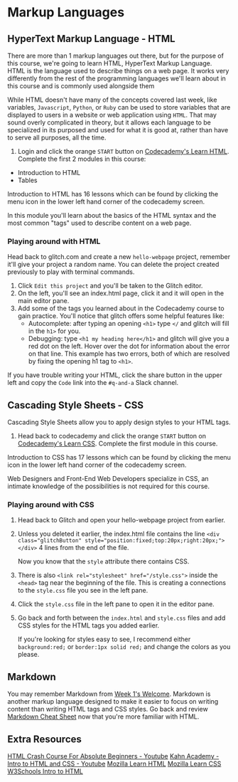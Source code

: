# Markup Languages

## HyperText Markup Language - HTML

There are more than 1 markup languages out there, but for the purpose of this course, we're going to learn HTML, HyperText Markup Language. HTML is the language used to describe things on a web page. It works very differently from the rest of the programming languages we'll learn about in this course and is commonly used alongside them 

While HTML doesn't have many of the concepts covered last week, like variables, `Javascript`, `Python`, or `Ruby` can be used to store variables that are displayed to users in a website or web application using `HTML`. That may sound overly complicated in theory, but it allows each language to be specialized in its purposed and used for what it is good at, rather than have to serve all purposes, all the time.

1. Login and click the orange `START` button on [Codecademy's Learn HTML][1]. Complete the first 2 modules in this course:

* Introduction to HTML
* Tables

Introduction to HTML has 16 lessons which can be found by clicking the menu icon in the lower left hand corner of the codecademy screen.

In this module you'll learn about the basics of the HTML syntax and the most common "tags" used to describe content on a web page.

### Playing around with HTML

Head back to glitch.com and create a new `hello-webpage` project, remember it'll give your project a random name. You can delete the project created previously to play with terminal commands.

1. Click `Edit this project` and you'll be taken to the Glitch editor. 
1. On the left, you'll see an index.html page, click it and it will open in the main editor pane.
1. Add some of the tags you learned about in the Codecademy course to gain practice. You'll notice that glitch offers some helpful features like:
    * Autocomplete: after typing an opening `<h1>` type `</` and glitch will fill in the `h1>` for you.
    * Debugging: type `<h1 my heading here</h1>` and glitch will give you a red dot on the left. Hover over the dot for information about the error on that line. This example has two errors, both of which are resolved by fixing the opening h1 tag to `<h1>`.

If you have trouble writing your HTML, click the share button in the upper left and copy the `Code` link into the `#q-and-a` Slack channel.

## Cascading Style Sheets - CSS

Cascading Style Sheets allow you to apply design styles to your HTML tags. 

1. Head back to codecademy and click the orange `START` button on [Codecademy's Learn CSS][3]. Complete the first module in this course.

Introduction to CSS has 17 lessons which can be found by clicking the menu icon in the lower left hand corner of the codecademy screen.

Web Designers and Front-End Web Developers specialize in CSS, an intimate knowledge of the possibilities is not required for this course.

### Playing around with CSS

1. Head back to Glitch and open your hello-webpage project from earlier.
1. Unless you deleted it earlier, the index.html file contains the line `<div class="glitchButton" style="position:fixed;top:20px;right:20px;"></div>` 4 lines from the end of the file.

    Now you know that the `style` attribute there contains CSS.

1. There is also `<link rel="stylesheet" href="/style.css">` inside the `<head>` tag near the beginning of the file. This is creating a connections to the `style.css` file you see in the left pane.
1. Click the `style.css` file in the left pane to open it in the editor pane.
1. Go back and forth between the `index.html` and `style.css` files and add CSS styles for the HTML tags you added earlier.

    If you're looking for styles easy to see, I recommend either `background:red;` or `border:1px solid red;` and change the colors as you please.

## Markdown

You may remember Markdown from [Week 1's Welcome][8]. Markdown is another markup language designed to make it easier to focus on writing content than writing HTML tags and CSS styles. Go back and review [Markdown Cheat Sheet][9] now that you're more familiar with HTML.

## Extra Resources

[HTML Crash Course For Absolute Beginners - Youtube][2]
[Kahn Academy - Intro to HTML and CSS - Youtube][4]
[Mozilla Learn HTML][6]
[Mozilla Learn CSS][7]
[W3Schools Intro to HTML][5]


[//]: # (References)
[1]: https://www.codecademy.com/learn/learn-html
[2]: https://www.youtube.com/watch?v=UB1O30fR-EE
[3]: https://www.codecademy.com/learn/learn-css
[4]: https://www.youtube.com/watch?v=ItZN6o0ylao&list=PLfloRV9R6_kRQihyrQV9eVYt32KNGqXRo
[5]: https://www.w3schools.com/html/html_intro.asp
[6]: https://developer.mozilla.org/en-US/docs/Learn/HTML/Introduction_to_HTML
[7]: https://developer.mozilla.org/en-US/docs/Learn/CSS
[8]: https://itp-175-fa18.github.io/syllabus/welcome#markdown
[9]: https://github.com/adam-p/markdown-here/wiki/Markdown-Cheatsheet